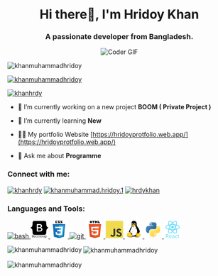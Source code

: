 <h1 align="center">Hi there👋, I'm Hridoy Khan</h1>
<h3 align="center">A passionate developer from Bangladesh.</h3>

<p align="center"><img src="https://media.giphy.com/media/SWoSkN6DxTszqIKEqv/giphy.gif" alt="Coder GIF" width="500"></p>

<p align="left"> <img src="https://komarev.com/ghpvc/?username=khanmuhammadhridoy&label=Profile%20views&color=0e75b6&style=flat" alt="khanmuhammadhridoy" /> </p>

<p align="left"> <a href="https://github.com/ryo-ma/github-profile-trophy"><img src="https://github-profile-trophy.vercel.app/?username=khanmuhammadhridoy" alt="khanmuhammadhridoy" /></a> </p>

<p align="left"> <a href="https://twitter.com/khanhrdy" target="blank"><img src="https://img.shields.io/twitter/follow/khanhrdy?logo=twitter&style=for-the-badge" alt="khanhrdy" /></a> </p>

- 🔭 I’m currently working on a new project **BOOM ( Private Project )**

- 🌱 I’m currently learning **New**

<!-- - 👯 I’m looking to collaborate on ... -->

<!-- - 🤔 I’m looking for help with ... -->

- 👨‍💻 My portfolio Website [https://hridoyprotfolio.web.app/](https://hridoyprotfolio.web.app/)

- 💬 Ask me about **Programme**

<!-- - 📫 How to reach me **@gmail.com** -->

<!-- - 😄 Pronouns: ... -->

<!-- - ⚡ Fun fact **I love ...** -->

<h3 align="left">Connect with me:</h3>
<p align="left">
<a href="https://twitter.com/khanhrdy" target="blank"><img align="center" src="https://raw.githubusercontent.com/rahuldkjain/github-profile-readme-generator/master/src/images/icons/Social/twitter.svg" alt="khanhrdy" height="30" width="40" /></a>
<a href="https://fb.com/khanmuhammad.hridoy.1" target="blank"><img align="center" src="https://raw.githubusercontent.com/rahuldkjain/github-profile-readme-generator/master/src/images/icons/Social/facebook.svg" alt="khanmuhammad.hridoy.1" height="30" width="40" /></a>
<a href="https://instagram.com/hrdykhan" target="blank"><img align="center" src="https://raw.githubusercontent.com/rahuldkjain/github-profile-readme-generator/master/src/images/icons/Social/instagram.svg" alt="hrdykhan" height="30" width="40" /></a>
</p>

<h3 align="left">Languages and Tools:</h3>
<p align="left"> <a href="https://www.gnu.org/software/bash/" target="_blank"> <img src="https://www.vectorlogo.zone/logos/gnu_bash/gnu_bash-icon.svg" alt="bash" width="40" height="40"/> </a> <a href="https://getbootstrap.com" target="_blank"> <img src="https://raw.githubusercontent.com/devicons/devicon/master/icons/bootstrap/bootstrap-plain-wordmark.svg" alt="bootstrap" width="40" height="40"/> </a> <a href="https://www.w3schools.com/css/" target="_blank"> <img src="https://raw.githubusercontent.com/devicons/devicon/master/icons/css3/css3-original-wordmark.svg" alt="css3" width="40" height="40"/> </a> <a href="https://git-scm.com/" target="_blank"> <img src="https://www.vectorlogo.zone/logos/git-scm/git-scm-icon.svg" alt="git" width="40" height="40"/> </a> <a href="https://www.w3.org/html/" target="_blank"> <img src="https://raw.githubusercontent.com/devicons/devicon/master/icons/html5/html5-original-wordmark.svg" alt="html5" width="40" height="40"/> </a> <a href="https://developer.mozilla.org/en-US/docs/Web/JavaScript" target="_blank"> <img src="https://raw.githubusercontent.com/devicons/devicon/master/icons/javascript/javascript-original.svg" alt="javascript" width="40" height="40"/> </a> <a href="https://www.linux.org/" target="_blank"> <img src="https://raw.githubusercontent.com/devicons/devicon/master/icons/linux/linux-original.svg" alt="linux" width="40" height="40"/> </a> <a href="https://www.python.org" target="_blank"> <img src="https://raw.githubusercontent.com/devicons/devicon/master/icons/python/python-original.svg" alt="python" width="40" height="40"/> </a> <a href="https://reactjs.org/" target="_blank"> <img src="https://raw.githubusercontent.com/devicons/devicon/master/icons/react/react-original-wordmark.svg" alt="react" width="40" height="40"/> </a> </p>

<p><img align="left" src="https://github-readme-stats.vercel.app/api/top-langs?username=khanmuhammadhridoy&show_icons=true&locale=en&layout=compact" alt="khanmuhammadhridoy" /></p>

<p>&nbsp;<img align="center" src="https://github-readme-stats.vercel.app/api?username=khanmuhammadhridoy&show_icons=true&locale=en" alt="khanmuhammadhridoy" /></p>

<p><img align="center" src="https://github-readme-streak-stats.herokuapp.com/?user=khanmuhammadhridoy&" alt="khanmuhammadhridoy" /></p>
